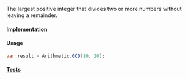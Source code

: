 The largest positive integer that divides two or more numbers without leaving a remainder.

#### [Implementation](https://github.com/Timmoth/DsaDotnet/blob/main/DsaDotnet/Arithmetic/GCD.cs)

#### Usage
```cs
var result = Arithmetic.GCD(10, 20);
```

#### [Tests](https://github.com/Timmoth/DsaDotnet/blob/main/Tests/Arithmetic/GCDTests.cs)
